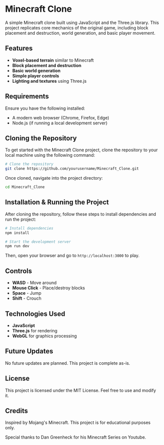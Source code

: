 # Minecraft Clone

A simple Minecraft clone built using JavaScript and the Three.js library. This project replicates core mechanics of the original game, including block placement and destruction, world generation, and basic player movement.

## Features

- **Voxel-based terrain** similar to Minecraft
- **Block placement and destruction**
- **Basic world generation**
- **Simple player controls**
- **Lighting and textures** using Three.js

## Requirements

Ensure you have the following installed:

- A modern web browser (Chrome, Firefox, Edge)
- Node.js (if running a local development server)

## Cloning the Repository

To get started with the Minecraft Clone project, clone the repository to your local machine using the following command:

```sh
# Clone the repository
git clone https://github.com/yourusername/Minecraft_Clone.git
```

Once cloned, navigate into the project directory:

```sh
cd Minecraft_Clone
```

## Installation & Running the Project

After cloning the repository, follow these steps to install dependencies and run the project:

```sh
# Install dependencies
npm install

# Start the development server
npm run dev
```

Then, open your browser and go to `http://localhost:3000` to play.

## Controls

- **WASD** - Move around
- **Mouse Click** - Place/destroy blocks
- **Space** - Jump
- **Shift** - Crouch

## Technologies Used

- **JavaScript**
- **Three.js** for rendering
- **WebGL** for graphics processing

## Future Updates

No future updates are planned. This project is complete as-is.

## License

This project is licensed under the MIT License. Feel free to use and modify it.

## Credits

Inspired by Mojang's Minecraft. This project is for educational purposes only.

Special thanks to Dan Greenheck for his Minecraft Series on Youtube.
